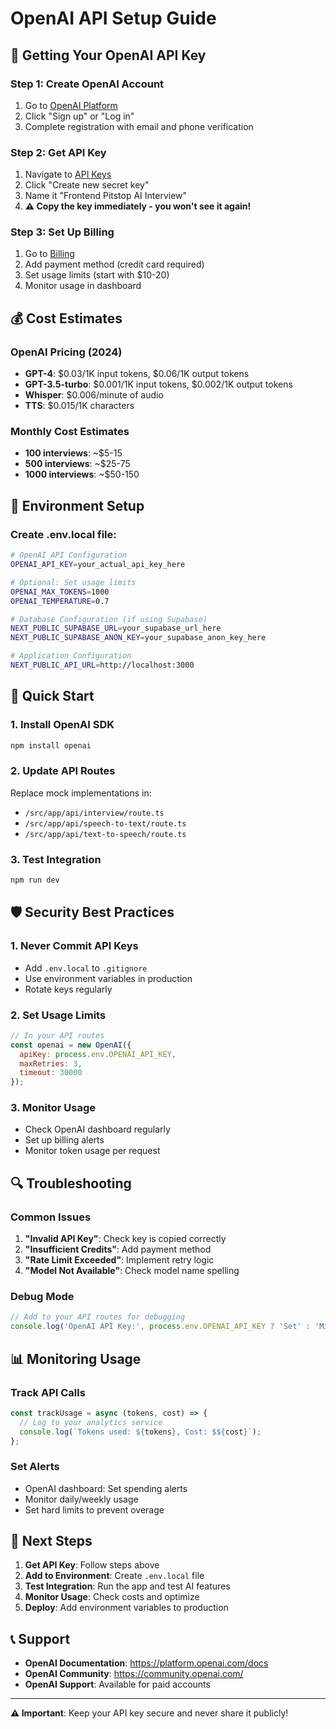 # OpenAI API Setup Guide

## 🔑 Getting Your OpenAI API Key

### Step 1: Create OpenAI Account
1. Go to [OpenAI Platform](https://platform.openai.com/)
2. Click "Sign up" or "Log in"
3. Complete registration with email and phone verification

### Step 2: Get API Key
1. Navigate to [API Keys](https://platform.openai.com/api-keys)
2. Click "Create new secret key"
3. Name it "Frontend Pitstop AI Interview"
4. **⚠️ Copy the key immediately - you won't see it again!**

### Step 3: Set Up Billing
1. Go to [Billing](https://platform.openai.com/account/billing)
2. Add payment method (credit card required)
3. Set usage limits (start with $10-20)
4. Monitor usage in dashboard

## 💰 Cost Estimates

### OpenAI Pricing (2024)
- **GPT-4**: $0.03/1K input tokens, $0.06/1K output tokens
- **GPT-3.5-turbo**: $0.001/1K input tokens, $0.002/1K output tokens  
- **Whisper**: $0.006/minute of audio
- **TTS**: $0.015/1K characters

### Monthly Cost Estimates
- **100 interviews**: ~$5-15
- **500 interviews**: ~$25-75
- **1000 interviews**: ~$50-150

## 🔧 Environment Setup

### Create .env.local file:
```bash
# OpenAI API Configuration
OPENAI_API_KEY=your_actual_api_key_here

# Optional: Set usage limits
OPENAI_MAX_TOKENS=1000
OPENAI_TEMPERATURE=0.7

# Database Configuration (if using Supabase)
NEXT_PUBLIC_SUPABASE_URL=your_supabase_url_here
NEXT_PUBLIC_SUPABASE_ANON_KEY=your_supabase_anon_key_here

# Application Configuration
NEXT_PUBLIC_API_URL=http://localhost:3000
```

## 🚀 Quick Start

### 1. Install OpenAI SDK
```bash
npm install openai
```

### 2. Update API Routes
Replace mock implementations in:
- `/src/app/api/interview/route.ts`
- `/src/app/api/speech-to-text/route.ts`  
- `/src/app/api/text-to-speech/route.ts`

### 3. Test Integration
```bash
npm run dev
```

## 🛡️ Security Best Practices

### 1. Never Commit API Keys
- Add `.env.local` to `.gitignore`
- Use environment variables in production
- Rotate keys regularly

### 2. Set Usage Limits
```javascript
// In your API routes
const openai = new OpenAI({
  apiKey: process.env.OPENAI_API_KEY,
  maxRetries: 3,
  timeout: 30000
});
```

### 3. Monitor Usage
- Check OpenAI dashboard regularly
- Set up billing alerts
- Monitor token usage per request

## 🔍 Troubleshooting

### Common Issues
1. **"Invalid API Key"**: Check key is copied correctly
2. **"Insufficient Credits"**: Add payment method
3. **"Rate Limit Exceeded"**: Implement retry logic
4. **"Model Not Available"**: Check model name spelling

### Debug Mode
```javascript
// Add to your API routes for debugging
console.log('OpenAI API Key:', process.env.OPENAI_API_KEY ? 'Set' : 'Missing');
```

## 📊 Monitoring Usage

### Track API Calls
```javascript
const trackUsage = async (tokens, cost) => {
  // Log to your analytics service
  console.log(`Tokens used: ${tokens}, Cost: $${cost}`);
};
```

### Set Alerts
- OpenAI dashboard: Set spending alerts
- Monitor daily/weekly usage
- Set hard limits to prevent overage

## 🎯 Next Steps

1. **Get API Key**: Follow steps above
2. **Add to Environment**: Create `.env.local` file
3. **Test Integration**: Run the app and test AI features
4. **Monitor Usage**: Check costs and optimize
5. **Deploy**: Add environment variables to production

## 📞 Support

- **OpenAI Documentation**: https://platform.openai.com/docs
- **OpenAI Community**: https://community.openai.com/
- **OpenAI Support**: Available for paid accounts

---

**⚠️ Important**: Keep your API key secure and never share it publicly!
